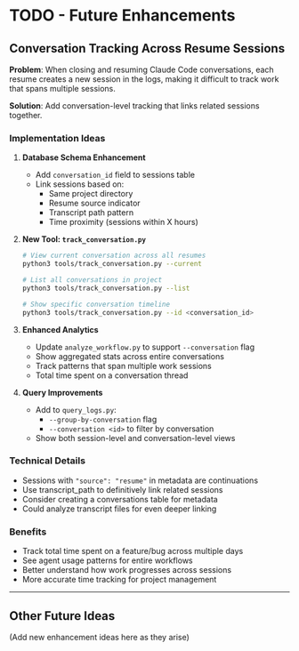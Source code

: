 # TODO - Future Enhancements

## Conversation Tracking Across Resume Sessions

**Problem**: When closing and resuming Claude Code conversations, each resume creates a new session in the logs, making it difficult to track work that spans multiple sessions.

**Solution**: Add conversation-level tracking that links related sessions together.

### Implementation Ideas

1. **Database Schema Enhancement**
   - Add `conversation_id` field to sessions table
   - Link sessions based on:
     - Same project directory
     - Resume source indicator
     - Transcript path pattern
     - Time proximity (sessions within X hours)

2. **New Tool: `track_conversation.py`**
   ```bash
   # View current conversation across all resumes
   python3 tools/track_conversation.py --current
   
   # List all conversations in project
   python3 tools/track_conversation.py --list
   
   # Show specific conversation timeline
   python3 tools/track_conversation.py --id <conversation_id>
   ```

3. **Enhanced Analytics**
   - Update `analyze_workflow.py` to support `--conversation` flag
   - Show aggregated stats across entire conversations
   - Track patterns that span multiple work sessions
   - Total time spent on a conversation thread

4. **Query Improvements**
   - Add to `query_logs.py`:
     - `--group-by-conversation` flag
     - `--conversation <id>` to filter by conversation
   - Show both session-level and conversation-level views

### Technical Details

- Sessions with `"source": "resume"` in metadata are continuations
- Use transcript_path to definitively link related sessions
- Consider creating a conversations table for metadata
- Could analyze transcript files for even deeper linking

### Benefits

- Track total time spent on a feature/bug across multiple days
- See agent usage patterns for entire workflows
- Better understand how work progresses across sessions
- More accurate time tracking for project management

---

## Other Future Ideas

(Add new enhancement ideas here as they arise)